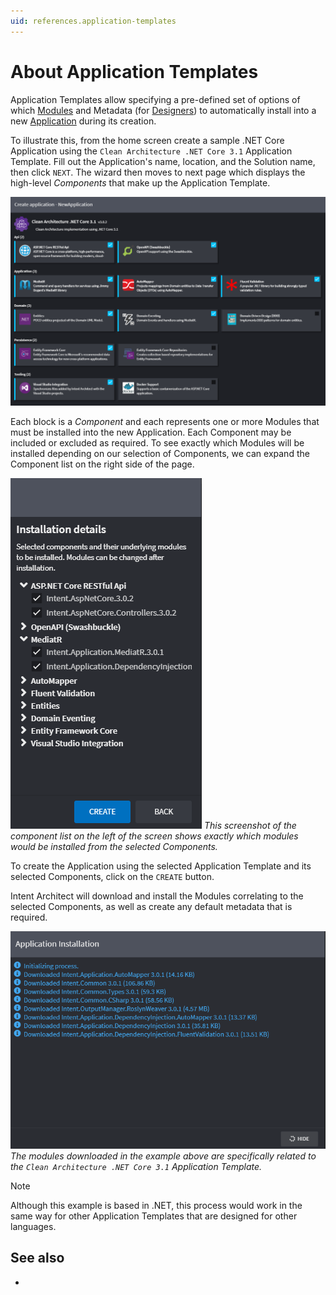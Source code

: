 ```yaml
---
uid: references.application-templates
---
```

# About Application Templates

Application Templates allow specifying a pre-defined set of options of which [Modules](xref:references.modules) and Metadata (for [Designers](xref:references.designers)) to automatically install into a new [Application](xref:references.applications) during its creation.

To illustrate this, from the home screen create a sample .NET Core Application using the `Clean Architecture .NET Core 3.1` Application Template. Fill out the Application's name, location, and the Solution name, then click `NEXT`. The wizard then moves to next page which displays the high-level _Components_ that make up the Application Template.

![Application Template Components](images/application-template-components.png)

Each block is a _Component_ and each represents one or more Modules that must be installed into the new Application. Each Component may be included or excluded as required. To see exactly which Modules will be installed depending on our selection of Components, we can expand the Component list on the right side of the page.

![Application Template Modules](images/application-template-modules.png)
_This screenshot of the component list on the left of the screen shows exactly which modules would be installed from the selected Components._

To create the Application using the selected Application Template and its selected Components, click on the `CREATE` button.

Intent Architect will download and install the Modules correlating to the selected Components, as well as create any default metadata that is required.

![Application Template Installation](images/application-template-installation.png)
_The modules downloaded in the example above are specifically related to the `Clean Architecture .NET Core 3.1` Application Template._

> [!NOTE]
> Although this example is based in .NET, this process would work in the same way for other Application Templates that are designed for other languages.

## See also

- [](xref:how-to-guides.create-an-application-template)
